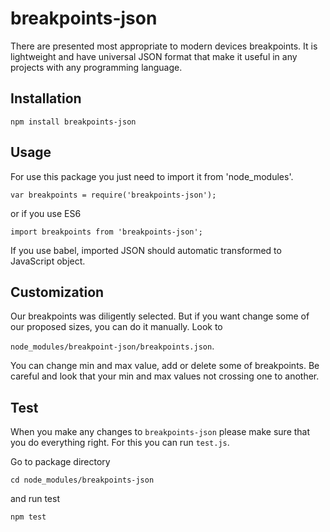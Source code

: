 # breakpoints-json

There are presented most appropriate to modern devices breakpoints. It is lightweight and have universal JSON format that make it useful in any projects with any programming language.

## Installation

`npm install breakpoints-json`

## Usage

For use this package you just need to import it from 'node_modules'.

`var breakpoints = require('breakpoints-json');`

or if you use ES6

`import breakpoints from 'breakpoints-json';`

If you use babel, imported JSON should automatic transformed to JavaScript object.

## Customization

Our breakpoints was diligently selected. But if you want change some of our proposed sizes, you can do it manually. Look to 

`node_modules/breakpoint-json/breakpoints.json`. 

You can change min and max value, add or delete some of breakpoints. Be careful and look that your min and max values not crossing one to another.

## Test

When you make any changes to `breakpoints-json` please make sure that you do everything right. For this you can run `test.js`. 

Go to package directory

`cd node_modules/breakpoints-json`

and run test

`npm test`
